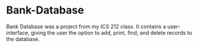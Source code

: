 # Bank-Database

Bank Database was a project from my ICS 212 class. 
It contains a user-interface, giving the user the option to add, print, find, 
and delete records to the database. 
